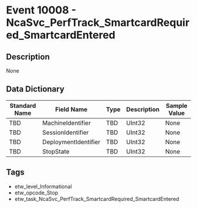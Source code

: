 # Event 10008 - NcaSvc_PerfTrack_SmartcardRequired_SmartcardEntered

## Description
None

## Data Dictionary
|Standard Name|Field Name|Type|Description|Sample Value|
|---|---|---|---|---|
|TBD|MachineIdentifier|TBD|UInt32|None|None|
|TBD|SessionIdentifier|TBD|UInt32|None|None|
|TBD|DeploymentIdentifier|TBD|UInt32|None|None|
|TBD|StopState|TBD|UInt32|None|None|

## Tags
* etw_level_Informational
* etw_opcode_Stop
* etw_task_NcaSvc_PerfTrack_SmartcardRequired_SmartcardEntered